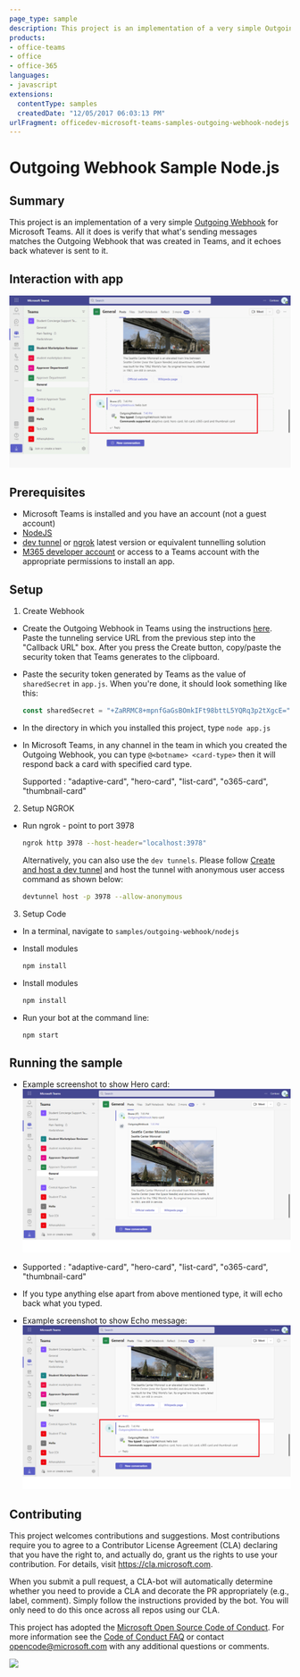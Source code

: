 ```yaml
---
page_type: sample
description: This project is an implementation of a very simple Outgoing Webhook for Microsoft Teams.
products:
- office-teams
- office
- office-365
languages:
- javascript
extensions:
  contentType: samples
  createdDate: "12/05/2017 06:03:13 PM"
urlFragment: officedev-microsoft-teams-samples-outgoing-webhook-nodejs
---
```


# Outgoing Webhook Sample Node.js

## Summary

This project is an implementation of a very simple [Outgoing Webhook](https://docs.microsoft.com/en-us/microsoftteams/platform/concepts/custom-bot) for Microsoft Teams. All it does is verify that what's sending messages matches the Outgoing Webhook that was created in Teams, and it echoes back whatever is sent to it.

## Interaction with app

![Broadcast from user](./Images/Outgoingwebhook.gif)

## Prerequisites

- Microsoft Teams is installed and you have an account (not a guest account)
- [NodeJS](https://nodejs.org/en/)
- [dev tunnel](https://learn.microsoft.com/en-us/azure/developer/dev-tunnels/get-started?tabs=windows) or [ngrok](https://ngrok.com/) latest version or equivalent tunnelling solution
- [M365 developer account](https://docs.microsoft.com/en-us/microsoftteams/platform/concepts/build-and-test/prepare-your-o365-tenant) or access to a Teams account with the appropriate permissions to install an app.

## Setup

 
1. Create Webhook
  * Create the Outgoing Webhook in Teams using the instructions [here](https://docs.microsoft.com/en-us/microsoftteams/platform/concepts/custom-bot). Paste the tunneling service URL from the previous step into the "Callback URL" box. After you press the Create button, copy/paste the security token that Teams generates to the clipboard.

  * Paste the security token generated by Teams as the value of `sharedSecret` in `app.js`. When you're done, it should look something like this:

    ```javascript
    const sharedSecret = "+ZaRRMC8+mpnfGaGsBOmkIFt98bttL5YQRq3p2tXgcE=";  ```

  * In the directory in which you installed this project, type `node app.js`

  * In Microsoft Teams, in any channel in the team in which you created the Outgoing Webhook, you can type `@<botname> <card-type>` then it will respond back a card with specified card type.

    Supported <card type>: "adaptive-card", "hero-card", "list-card", "o365-card", "thumbnail-card"
    
 2. Setup NGROK
-  Run ngrok - point to port 3978

   ```bash
   ngrok http 3978 --host-header="localhost:3978"
   ```  

   Alternatively, you can also use the `dev tunnels`. Please follow [Create and host a dev tunnel](https://learn.microsoft.com/en-us/azure/developer/dev-tunnels/get-started?tabs=windows) and host the tunnel with anonymous user access command as shown below:

   ```bash
   devtunnel host -p 3978 --allow-anonymous
   ```

3. Setup Code

- In a terminal, navigate to `samples/outgoing-webhook/nodejs`

 - Install modules

    ```bash
    npm install
    ```
    
 - Install modules

    ```bash
    npm install
    ```
- Run your bot at the command line:

    ```bash
    npm start
    ```

## Running the sample

- Example screenshot to show Hero card:
![Hero card](Images/heroCard.png)

* Supported <card type>: "adaptive-card", "hero-card", "list-card", "o365-card", "thumbnail-card"

* If you type anything else apart from above mentioned type, it will echo back what you typed.

- Example screenshot to show Echo message:
![Echo message](Images/echoMessage.png)


## Contributing

This project welcomes contributions and suggestions.  Most contributions require you to agree to a
Contributor License Agreement (CLA) declaring that you have the right to, and actually do, grant us
the rights to use your contribution. For details, visit https://cla.microsoft.com.

When you submit a pull request, a CLA-bot will automatically determine whether you need to provide
a CLA and decorate the PR appropriately (e.g., label, comment). Simply follow the instructions
provided by the bot. You will only need to do this once across all repos using our CLA.

This project has adopted the [Microsoft Open Source Code of Conduct](https://opensource.microsoft.com/codeofconduct/).
For more information see the [Code of Conduct FAQ](https://opensource.microsoft.com/codeofconduct/faq/) or
contact [opencode@microsoft.com](mailto:opencode@microsoft.com) with any additional questions or comments.


<img src="https://pnptelemetry.azurewebsites.net/microsoft-teams-samples/samples/outgoing-webhook-nodejs" />